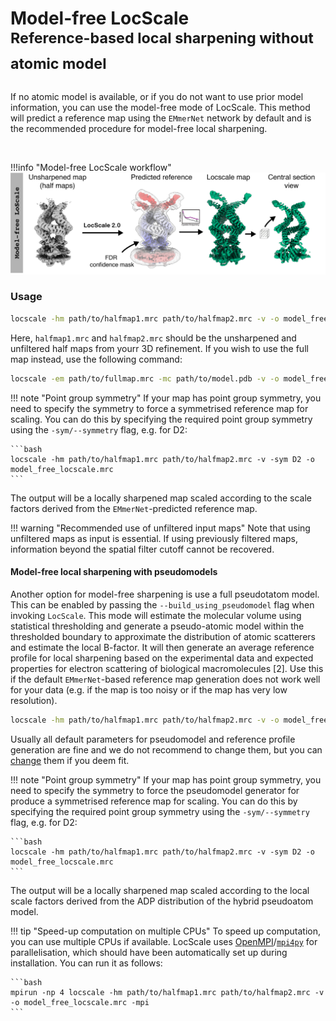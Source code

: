 # Model-free LocScale<br><sup>Reference-based local sharpening without atomic model</sup>

If no atomic model is available, or if you do not want to use prior model information, you can use the model-free mode of LocScale. This method will predict a reference map using the ```EMmerNet``` network by default and is the recommended procedure for model-free local sharpening.  

<br>

!!!info "Model-free LocScale workflow"
    <br>
    ![alt text](img/model_free.png)

### Usage

```bash
locscale -hm path/to/halfmap1.mrc path/to/halfmap2.mrc -v -o model_free_locscale.mrc
```

Here, ```halfmap1.mrc``` and ```halfmap2.mrc``` should be the unsharpened and unfiltered half maps from yourr 3D refinement. If you wish to use the full map instead, use the following command:

```bash
locscale -em path/to/fullmap.mrc -mc path/to/model.pdb -v -o model_free_locscale.mrc
```

!!! note "Point group symmetry"
    If your map has point group symmetry, you need to specify the symmetry to force a symmetrised reference map for scaling. You can do
    this by specifying the required point group symmetry using the `-sym/--symmetry` flag, e.g. for D2:

    ```bash
    locscale -hm path/to/halfmap1.mrc path/to/halfmap2.mrc -v -sym D2 -o model_free_locscale.mrc
    ```

The output will be a locally sharpened map scaled according to the scale factors derived from the ```EMmerNet```-predicted reference map.

!!! warning "Recommended use of unfiltered input maps"
    Note that using unfiltered maps as input is essential. If using previously filtered maps, information beyond the spatial filter cutoff cannot be recovered.   

#### Model-free local sharpening with pseudomodels
Another option for model-free sharpening is use a full pseudotatom model. This can be enabled by passing the ```--build_using_pseudomodel``` flag when invoking ```LocScale```. This mode will estimate the molecular volume using statistical thresholding and generate a pseudo-atomic model within the thresholded boundary to approximate the distribution of atomic scatterers and estimate the local B-factor. It will then generate an average reference profile for local sharpening based on the experimental data and expected properties for electron scattering of biological macromolecules [2]. Use this if the default ```EMmerNet```-based reference map generation does not work well for your data (e.g. if the map is too noisy or if the map has very low resolution).

```bash
locscale -hm path/to/halfmap1.mrc path/to/halfmap2.mrc -v -o model_free_locscale.mrc --build_using_pseudomodel
```

Usually all default parameters for pseudomodel and reference profile generation are fine and we do not recommend to change them, but you can [change](https://gitlab.tudelft.nl/aj-lab/locscale/-/wikis/home/) them if you deem fit.

!!! note "Point group symmetry"
    If your map has point group symmetry, you need to specify the symmetry to force the pseudomodel generator for produce a symmetrised
    reference map for scaling. You can do this by specifying the required point group symmetry using the `-sym/--symmetry` flag, e.g.
    for D2:

    ```bash
    locscale -hm path/to/halfmap1.mrc path/to/halfmap2.mrc -v -sym D2 -o model_free_locscale.mrc
    ```

The output will be a locally sharpened map scaled according to the local scale factors derived from the ADP distribution of the hybrid pseudoatom model.

!!! tip "Speed-up computation on multiple CPUs"
    To speed up computation, you can use multiple CPUs if available. LocScale uses [OpenMPI](https://www.open-mpi.org/)/[`mpi4py`](https://mpi4py.readthedocs.io/en/stable/) for parallelisation, which should have been automatically set up during installation. You
    can run it as follows:

    ```bash
    mpirun -np 4 locscale -hm path/to/halfmap1.mrc path/to/halfmap2.mrc -v -o model_free_locscale.mrc -mpi
    ```
